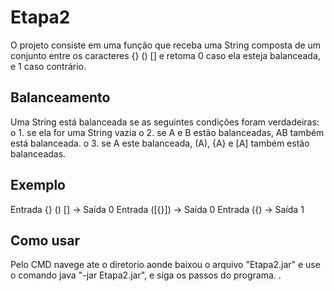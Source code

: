 # Etapa2
O projeto consiste em uma função que receba uma String composta de um conjunto entre os caracteres {} () [] e retoma 0 caso ela esteja balanceada, e 1 caso contrário. 

## Balanceamento
Uma String está balanceada se as seguintes condições foram verdadeiras: 
o	1. se ela for uma String vazia 
o	2. se A e B estão balanceadas, AB também está balanceada. 
o	3. se A este balanceada, (A), {A} e [A] também estão balanceadas.

## Exemplo
Entrada {} () [] -> Saída 0
Entrada ([{}]) -> Saída 0
Entrada ({) -> Saída 1

## Como usar
Pelo CMD navege ate o diretorio aonde baixou o arquivo "Etapa2.jar"  e use o comando java "-jar Etapa2.jar", e siga os passos do programa.
.
